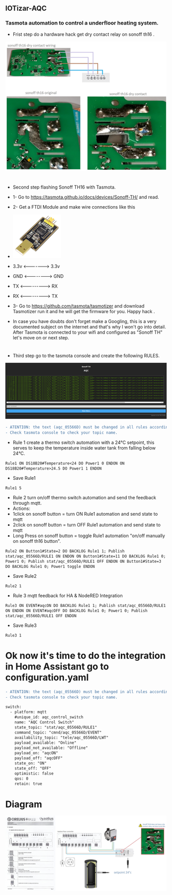 <h2>
IOTizar-AQC
</h2>
<h3>
Tasmota automation to control a underfloor heating system.
</h3>
 
- Frist step do a hardware hack get dry contact relay on sonoff th16 .

<img src="./pictures/sonoff th16 conversion.jpg" width="600">

#
- Second step flashing Sonoff TH16 with Tasmota.
- 1- Go to https://tasmota.github.io/docs/devices/Sonoff-TH/ and read.
- 2- Get a FTDI Module and make wire connections like this
- <img src="./pictures/ftdi_module.jpg" width="150"> 
- 3.3v <-------> 3.3v
- GND <--------> GND
- TX <---------> RX
- RX <---------> TX
 
- 3- Go to https://github.com/tasmota/tasmotizer and download Tasmotizer run it and he will get the firmware for you. Happy hack .

- In case you have doubts don't forget make a Googling, this is a very documented subject on the internet and that's why I won't go into detail.
After Tasmota is connected to your wifi and configured as "Sonoff TH" let's move on or next step.

#
- Third step go to the tasmota console and create the following RULES.
<img src="./pictures/consola_tasmota.png">

```diff
- ATENTION: the text (aqc_05566D) must be changed in all rules according to your "topic".
- Check tasmota console to check your topic name.
```
- Rule 1 create a thermo switch automation with a 24°C setpoint, this serves to keep the temperature inside water tank from falling below 24°C.

```
Rule1 ON DS18B20#Temperature<24 DO Power1 0 ENDON ON DS18B20#Temperature>24.5 DO Power1 1 ENDON
```
- Save Rule1 
```
Rule1 5
```
- Rule 2 turn on/off thermo switch automation and send the feedback through mqtt.
- Actions:
- 1click on sonoff button = turn ON Rule1 automation and send state to mqtt
- 2click on sonoff button = turn OFF Rule1 automation and send state to mqtt
- Long Press on sonoff button = toggle Rule1 automation "on/off manually on sonoff th16 button".
```
Rule2 ON Button1#State=2 DO BACKLOG Rule1 1; Publish stat/aqc_05566D/RULE1 ON ENDON ON Button1#State=11 DO BACKLOG Rule1 0; Power1 0; Publish stat/aqc_05566D/RULE1 OFF ENDON ON Button1#State=3 DO BACKLOG Rule1 0; Power1 toggle ENDON
```
- Save Rule2
```
Rule2 1
```
- Rule 3 mqtt feedback for HA & NodeRED Integration
```
Rule3 ON EVENT#aqcON DO BACKLOG Rule1 1; Publish stat/aqc_05566D/RULE1 ON ENDON ON EVENT#aqcOFF DO BACKLOG Rule1 0; Power1 0; Publish stat/aqc_05566D/RULE1 OFF ENDON
```
- Save Rule3
```
Rule3 1
```
#

# Ok now it's time to do the integration in Home Assistant go to configuration.yaml

```diff
- ATENTION: the text (aqc_05566D) must be changed in all rules according to your "topic".
- Check tasmota console to check your topic name.
```
```
switch:
  - platform: mqtt
    #unique_id: aqc_control_switch
    name: "AQC Control Switch"
    state_topic: "stat/aqc_05566D/RULE1"
    command_topic: "cmnd/aqc_05566D/EVENT"
    availability_topic: "tele/aqc_05566D/LWT"
    payload_available: "Online"
    payload_not_available: "Offline"
    payload_on: "aqcON"
    payload_off: "aqcOFF"
    state_on: "ON"
    state_off: "OFF"
    optimistic: false
    qos: 0
    retain: true
```
# Diagram
<img src="./pictures/project diagram.jpg" width="1200">

